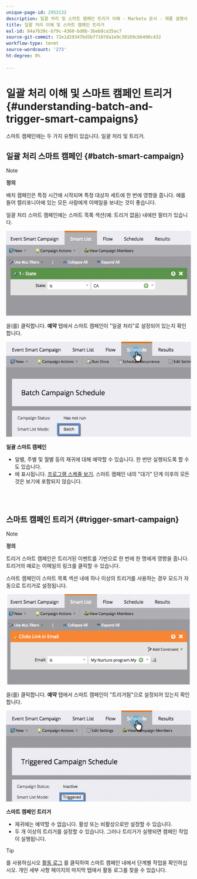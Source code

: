 ```yaml
---
unique-page-id: 2953132
description: 일괄 처리 및 스마트 캠페인 트리거 이해 - Marketo 문서 - 제품 설명서
title: 일괄 처리 이해 및 스마트 캠페인 트리거
exl-id: 84a7b38c-b79c-4360-bd0b-3beb8ca35ac7
source-git-commit: 72e1d29347bd5b77107da1e9c30169cb6490c432
workflow-type: tm+mt
source-wordcount: '273'
ht-degree: 0%

---
```


# 일괄 처리 이해 및 스마트 캠페인 트리거 {#understanding-batch-and-trigger-smart-campaigns}

스마트 캠페인에는 두 가지 유형이 있습니다. 일괄 처리 및 트리거.

## 일괄 처리 스마트 캠페인 {#batch-smart-campaign}

>[!NOTE]
>
>**정의**
>
>배치 캠페인은 특정 시간에 시작되며 특정 대상자 세트에 한 번에 영향을 줍니다. 예를 들어 캘리포니아에 있는 모든 사람에게 이메일을 보내는 것이 좋습니다.

일괄 처리 스마트 캠페인에는 스마트 목록 섹션(예: 트리거 없음) 내에만 필터가 있습니다.

![](assets/batch-filter.png)

을(를) 클릭합니다. **예약** 탭에서 스마트 캠페인이 &quot;일괄 처리&quot;로 설정되어 있는지 확인합니다.

![](assets/batch-c4.png)

**일괄 스마트 캠페인**

* 일별, 주별 및 월별 등의 재귀에 대해 예약할 수 있습니다. 한 번만 실행되도록 할 수도 있습니다.
* 에 표시됩니다. [프로그램 스케줄 보기](/help/marketo/product-docs/core-marketo-concepts/programs/program-schedule-view/navigating-the-program-schedule-view.md). 스마트 캠페인 내의 &quot;대기&quot; 단계 이후의 모든 것은 보기에 포함되지 않습니다.

<br> 

## 스마트 캠페인 트리거 {#trigger-smart-campaign}

>[!NOTE]
>
>**정의**
>
>트리거 스마트 캠페인은 트리거된 이벤트를 기반으로 한 번에 한 명에게 영향을 줍니다. 트리거의 예로는 이메일의 링크를 클릭할 수 있습니다.

스마트 캠페인이 스마트 목록 섹션 내에 하나 이상의 트리거를 사용하는 경우 모드가 자동으로 트리거로 설정됩니다.

![](assets/trigger.png)

을(를) 클릭합니다. **예약** 탭에서 스마트 캠페인이 &quot;트리거됨&quot;으로 설정되어 있는지 확인합니다.

![](assets/trigger2.png)

**스마트 캠페인 트리거**

* 재귀에는 예약할 수 없습니다. 활성 또는 비활성으로만 설정할 수 있습니다.
* 두 개 이상의 트리거를 설정할 수 있습니다. 그러나 트리거가 실행되면 캠페인 작업이 실행됩니다.

>[!TIP]
>
>를 사용하십시오 [활동 로그](/help/marketo/product-docs/core-marketo-concepts/smart-lists-and-static-lists/managing-people-in-smart-lists/locate-the-activity-log-for-a-person.md) 를 클릭하여 스마트 캠페인 내에서 단계별 작업을 확인하십시오. 개인 세부 사항 페이지의 마지막 탭에서 활동 로그를 찾을 수 있습니다.
